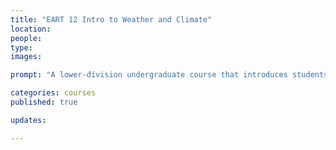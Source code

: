 ```yaml
---
title: "EART 12 Intro to Weather and Climate" 
location:
people:
type: 
images:

prompt: "A lower-division undergraduate course that introduces students to the physical and chemical concepts of atmospheric science, building understanding from first principles, and then applies that understanding to weather and climate phenomena. As this course fulfills a Statistical Reseasoning GE designation, we focus on developing skills in approaching quantitative data and statistical reasoning, in order to make judgements in situations of uncertainty."

categories: courses 
published: true

updates:

---
```



